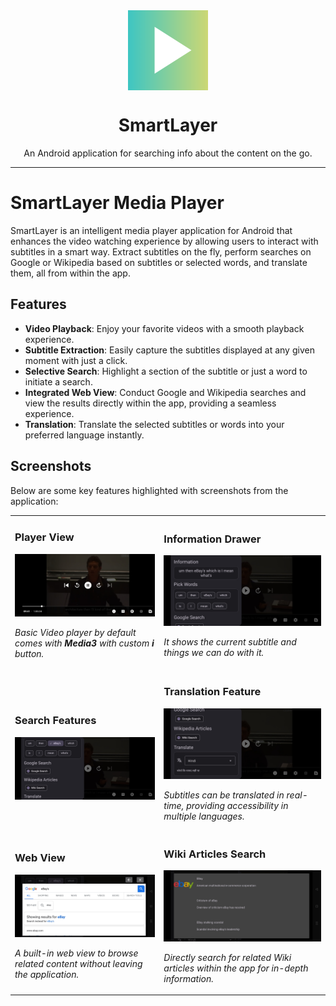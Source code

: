 <div align="center">
    <img src="./app/src/main/ic_launcher-playstore.png" width="128" height="128" style="display: block; margin: 0 auto"/>
    <h1>SmartLayer</h1>
    <p>An Android application for searching info about the content on the go.</p>
</div>

---

# SmartLayer Media Player

SmartLayer is an intelligent media player application for Android that enhances the video watching experience by allowing users to interact with subtitles in a smart way. Extract subtitles on the fly, perform searches on Google or Wikipedia based on subtitles or selected words, and translate them, all from within the app.

## Features

- **Video Playback**: Enjoy your favorite videos with a smooth playback experience.
- **Subtitle Extraction**: Easily capture the subtitles displayed at any given moment with just a click.
- **Selective Search**: Highlight a section of the subtitle or just a word to initiate a search.
- **Integrated Web View**: Conduct Google and Wikipedia searches and view the results directly within the app, providing a seamless experience.
- **Translation**: Translate the selected subtitles or words into your preferred language instantly.

## Screenshots

Below are some key features highlighted with screenshots from the application:

<table>
  <tr>
    <td>
      <h3>Player View</h3>
      <img src="screenshots/player_view.jpg" alt="Player View" width="400" />
      <p><i>Basic Video player by default comes with <b>Media3</b> with custom <b>i</b> button.</i></p>
    </td>
    <td>
      <h3>Information Drawer</h3>
      <img src="screenshots/info_drawer.jpg" alt="Information Drawer" width="400" />
      <p><i>It shows the current subtitle and things we can do with it.</i></p>
    </td>
  </tr>
  <tr>
    <td>
      <h3>Search Features</h3>
      <img src="screenshots/search_features.jpg" alt="Search Features" width="400" />
      <!-- Description for Search Features can be added here -->
    </td>
    <td>
      <h3>Translation Feature</h3>
      <img src="screenshots/translation_feature.jpg" alt="Translation Feature" width="400" />
      <p><i>Subtitles can be translated in real-time, providing accessibility in multiple languages.</i></p>
    </td>
  </tr>
  <tr>
    <td>
      <h3>Web View</h3>
      <img src="screenshots/web_view.jpg" alt="Web View" width="400" />
      <p><i>A built-in web view to browse related content without leaving the application.</i></p>
    </td>
    <td>
      <h3>Wiki Articles Search</h3>
      <img src="screenshots/wiki_articles_search.jpg" alt="Wiki Articles Search" width="400" />
      <p><i>Directly search for related Wiki articles within the app for in-depth information.</i></p>
    </td>
  </tr>
</table>
